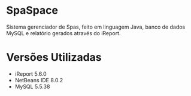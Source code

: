 # SpaSpace
Sistema gerenciador de Spas, feito em linguagem Java, banco de dados MySQL e relatório gerados através do iReport.

# Versões Utilizadas
- iReport 5.6.0
- NetBeans IDE 8.0.2
- MySQL 5.5.38
  
